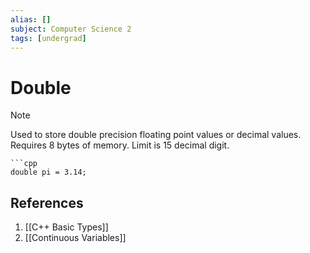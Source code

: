 ```yaml
---
alias: []
subject: Computer Science 2
tags: [undergrad]
---
```

# Double

> [!note]
> Used to store double precision floating point values or decimal values. Requires 8 bytes of memory. Limit is 15 decimal digit.

````ad-example
```cpp
double pi = 3.14;
````

## References
1. [[C++ Basic Types]]
2. [[Continuous Variables]]